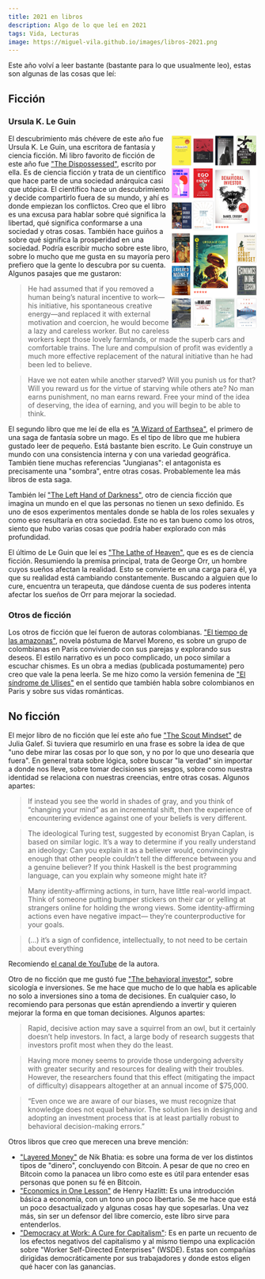 ```yaml
---
title: 2021 en libros
description: Algo de lo que leí en 2021
tags: Vida, Lecturas
image: https://miguel-vila.github.io/images/libros-2021.png
---
```


Este año volví a leer bastante (bastante para lo que usualmente leo), estas son algunas de las cosas que leí:

## Ficción

### Ursula K. Le Guin

<img src="/images/libros-2021.png" class="article-photo" style="float: right; width: 35%">

El descubrimiento más chévere de este año fue Ursula K. Le Guin, una escritora de fantasía y ciencia ficción.
Mi libro favorito de ficción de este año fue ["The Dispossessed"](https://www.goodreads.com/book/show/26837308-the-dispossessed), escrito por ella. Es de ciencia ficción y trata de un científico
que hace parte de una sociedad anárquica casi que utópica. El científico hace un descubrimiento y decide compartirlo
fuera de su mundo, y ahí es donde empiezan los conflictos. Creo que el libro es una excusa para hablar sobre
qué significa la libertad, qué significa conformarse a una sociedad y otras cosas. También hace guiños a sobre qué
significa la prosperidad en una sociedad. Podría escribir mucho sobre este libro, sobre lo mucho que me gusta en su
mayoría pero prefiero que la gente lo descubra por su cuenta. Algunos pasajes que me gustaron:

> He had assumed that if you removed a human being’s natural incentive to work—his initiative, his spontaneous creative energy—and replaced it with external motivation and coercion, he would become a lazy and careless worker. But no careless workers kept those lovely farmlands, or made the superb cars and comfortable trains. The lure and compulsion of profit was evidently a much more effective replacement of the natural initiative than he had been led to believe.

> Have we not eaten while another starved? Will you punish us for that? Will you reward us for the virtue of starving while others ate? No man earns punishment, no man earns reward. Free your mind of the idea of deserving, the idea of earning, and you will begin to be able to think.

El segundo libro que me leí de ella es ["A Wizard of Earthsea"](https://www.goodreads.com/book/show/25328607-a-wizard-of-earthsea), el primero de una saga de fantasía sobre un mago. Es el tipo
de libro que me hubiera gustado leer de pequeño. Está bastante bien escrito. Le Guin construye un mundo con una consistencia
interna y con una variedad geográfica. También tiene muchas referencias "Jungianas": el antagonista es precisamente una
"sombra", entre otras cosas. Probablemente lea más libros de esta saga.

También leí ["The Left Hand of Darkness"](https://www.goodreads.com/book/show/43373479-the-left-hand-of-darkness), otro de ciencia ficción que imagina un mundo en el que las personas no tienen un sexo
definido. Es uno de esos experimentos mentales donde se habla de los roles sexuales y como eso resultaría en otra sociedad. Este no es tan bueno como los otros, siento que hubo varias cosas que podría haber explorado con más profundidad.

El último de Le Guin que leí es ["The Lathe of Heaven"](https://www.goodreads.com/book/show/53513520-the-lathe-of-heaven), que es es de ciencia ficción. Resumiendo la premisa principal, trata de
George Orr, un hombre cuyos sueños afectan la realidad. Esto se convierte en una carga para él, ya que su realidad está
cambiando constantemente. Buscando a alguien que lo cure, encuentra un terapeuta, que dándose cuenta de sus poderes intenta
afectar los sueños de Orr para mejorar la sociedad.

### Otros de ficción

Los otros de ficción que leí fueron de autoras colombianas. ["El tiempo de las amazonas"](https://www.goodreads.com/book/show/53554102-el-tiempo-de-las-amazonas), novela póstuma de Marvel Moreno, es sobre un grupo de colombianas en Paris conviviendo con sus parejas y explorando sus deseos. El estilo narrativo es un poco complicado, un poco similar a escuchar chismes. Es un obra a medias (publicada postumamente) pero creo que vale la pena leerla. Se me hizo como la versión femenina de ["El síndrome de Ulises"](https://www.goodreads.com/book/show/146509.El_s_ndrome_de_Ulises?from_search=true&from_srp=true&qid=WzoNsBKPp9&rank=1) en el sentido que también habla sobre colombianos en Paris y sobre sus vidas románticas.

## No ficción

El mejor libro de no ficción que leí este año fue ["The Scout Mindset"](https://www.goodreads.com/book/show/42041926-the-scout-mindset) de Julia Galef. Si tuviera que resumirlo en una frase es sobre la idea de que "uno debe mirar
las cosas por lo que son, y no por lo que uno desearía que fuera". En general trata sobre lógica, sobre buscar "la verdad"
sin importar a donde nos lleve, sobre tomar decisiones sin sesgos, sobre como nuestra identidad se relaciona con nuestras 
creencias, entre otras cosas. Algunos apartes:

> If instead you see the world in shades of gray, and you think of “changing your mind” as an incremental shift, then the experience of encountering evidence against one of your beliefs is very different.

> The ideological Turing test, suggested by economist Bryan Caplan, is based on similar logic. It’s a way to determine if you really understand an ideology: Can you explain it as a believer would, convincingly enough that other people couldn’t tell the difference between you and a genuine believer? If you think Haskell is the best programming language, can you explain why someone might hate it?

> Many identity-affirming actions, in turn, have little real-world impact. Think of someone putting bumper stickers on their car or yelling at strangers online for holding the wrong views. Some identity-affirming actions even have negative impact— they’re counterproductive for your goals.

> (...) it’s a sign of confidence, intellectually, to not need to be certain about everything

Recomiendo [el canal de YouTube](https://www.youtube.com/user/measureofdoubt/videos) de la autora.

Otro de no ficción que me gustó fue ["The behavioral investor"](https://www.goodreads.com/book/show/42106244-the-behavioral-investor), sobre sicología e inversiones. Se me hace que mucho de lo que habla es aplicable no solo a
inversiones sino a toma de decisiones. En cualquier caso, lo recomiendo para personas que están aprendiendo a invertir y 
quieren mejorar la forma en que toman decisiones. Algunos apartes:

> Rapid, decisive action may save a squirrel from an owl, but it certainly doesn’t help investors. In fact, a large body of research suggests that investors profit most when they do the least.

> Having more money seems to provide those undergoing adversity with greater security and resources for dealing with their troubles. However, the researchers found that this effect (mitigating the impact of difficulty) disappears altogether at an annual income of $75,000.

> “Even once we are aware of our biases, we must recognize that knowledge does not equal behavior. The solution lies in designing and adopting an investment process that is at least partially robust to behavioral decision-making errors.”

Otros libros que creo que merecen una breve mención:

- ["Layered Money"](https://www.goodreads.com/book/show/56708844-layered-money) de Nik Bhatia: es sobre una forma de ver los
distintos tipos de "dinero", concluyendo con Bitcoin. A pesar de que no creo en Bitcoin como la panacea un libro como este es
útil para entender esas personas que ponen su fé en Bitcoin.
- ["Economics in One Lesson"](https://www.goodreads.com/book/show/10126453-economics-in-one-lesson) de Henry Hazlitt: Es una
introducción básica a economía, con un tono un poco libertario. Se me hace que está un poco desactualizado y algunas cosas
hay que sopesarlas. Una vez más, sin ser un defensor del libre comercio, este libro sirve para entenderlos.
- ["Democracy at Work: A Cure for Capitalism"](https://www.goodreads.com/book/show/18813923-democracy-at-work): Es en parte un
recuento de los efectos negativos del capitalismo y al mismo tiempo una explicación sobre "Worker Self-Directed Enterprises" (WSDE). Estas son compañías dirigidas democráticamente por sus trabajadores y donde estos eligen qué hacer con las ganancias. 
